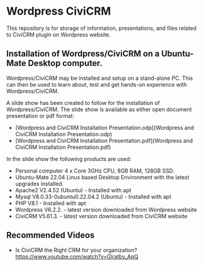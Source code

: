 # Wordpress CiviCRM

This repository is for storage of information, presentations, and files related to CiviCRM plugin on Wordpress website.

## Installation of Wordpress/CiviCRM on a Ubuntu-Mate Desktop computer.

Wordpress/CiviCRM may be installed and setup on a stand-alone PC. This can then be used to learn about, test and get hands-on experience with Wordpress/CiviCRM.

A slide show has been created to follow for the installation of Wordpress/CiviCRM. The slide show is available as either open document presentation or pdf format:

* [Wordpress and CiviCRM Installation Presentation.odp](Wordpress and CiviCRM Installation Presentation.odp)
* [Wordpress and CiviCRM Installation Presentation.pdf](Wordpress and CiviCRM Installation Presentation.pdf)

In the slide show the following products are used:

* Personal computer 4 x Core 3GHz CPU, 8GB RAM, 128GB SSD.
* Ubuntu-Mate 22.04 Linux based Desktop Environment with the latest upgrades installed.
* Apache2 V2.4.52 (Ubuntu) - Installed with apt
* Mysql V8.0.33-0ubuntu0.22.04.2 (Ubuntu) - Installed with apt
* PHP V8.1 - Installed with apt
* Wordpress V6.2.2. - latest version downloaded from Wordpress website
* CiviCRM V5.61.3. - latest version downloaded from CiviCRM website
 

## Recommended Videos

* Is CiviCRM the Right CRM for your organization? https://www.youtube.com/watch?v=Glratby_ApQ
